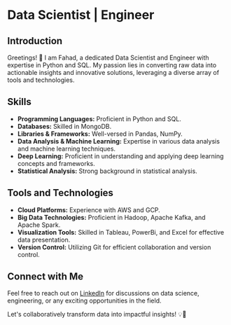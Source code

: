 # Data Scientist | Engineer

## Introduction

Greetings! 👋 I am Fahad, a dedicated Data Scientist and Engineer with expertise in Python and SQL. My passion lies in converting raw data into actionable insights and innovative solutions, leveraging a diverse array of tools and technologies.

## Skills

- **Programming Languages:** Proficient in Python and SQL.
- **Databases:** Skilled in MongoDB.
- **Libraries & Frameworks:** Well-versed in Pandas, NumPy.
- **Data Analysis & Machine Learning:** Expertise in various data analysis and machine learning techniques.
- **Deep Learning:** Proficient in understanding and applying deep learning concepts and frameworks.
- **Statistical Analysis:** Strong background in statistical analysis.

## Tools and Technologies

- **Cloud Platforms:** Experience with AWS and GCP.
- **Big Data Technologies:** Proficient in Hadoop, Apache Kafka, and Apache Spark.
- **Visualization Tools:** Skilled in Tableau, PowerBi, and Excel for effective data presentation.
- **Version Control:** Utilizing Git for efficient collaboration and version control.


## Connect with Me

Feel free to reach out on [LinkedIn](https://www.linkedin.com/in/fahad-khan-50b141233/) for discussions on data science, engineering, or any exciting opportunities in the field.

Let's collaboratively transform data into impactful insights! 💡🚀
